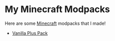 # My Minecraft Modpacks

Here are some [Minecraft](https://minecraft.net/) modpacks that I made!

-   [Vanilla Plus Pack](./vpp)
